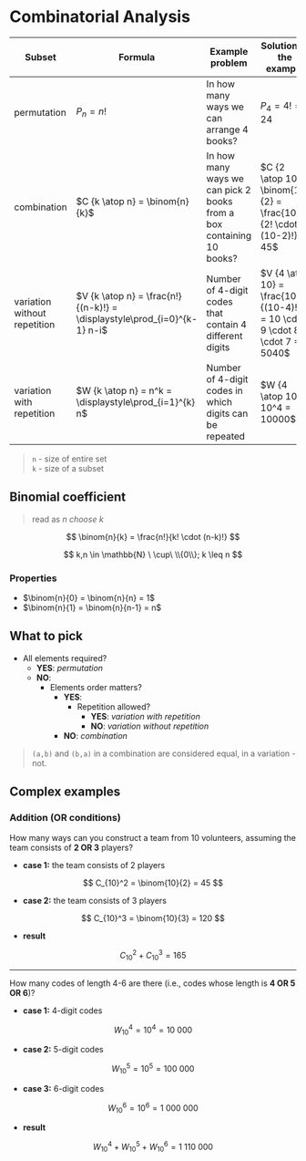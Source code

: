 # Combinatorial Analysis

| Subset | Formula | Example problem | Solution to the example |
|--|--|--|--|
| permutation | $P_n = n!$ | In how many ways we can arrange 4 books? | $P_4 = 4! = 24$ |
| combination | $C {k \atop n} = \binom{n}{k}$ | In how many ways we can pick 2 books from a box containing 10 books? | $C {2 \atop 10} = \binom{10}{2} = \frac{10!}{2! \cdot (10-2)!} = 45$ | 
| variation without repetition | $V {k \atop n} = \frac{n!}{(n-k)!} = \displaystyle\prod_{i=0}^{k-1} n-i$ | Number of 4-digit codes that contain 4 different digits | $V {4 \atop 10} = \frac{10!}{(10-4)!} = 10 \cdot 9 \cdot 8 \cdot 7 = 5040$ |
| variation with repetition | $W {k \atop n} = n^k = \displaystyle\prod_{i=1}^{k} n$ | Number of 4-digit codes in which digits can be repeated | $W {4 \atop 10} = 10^4 = 10000$ |

> `n` - size of entire set  
> `k` - size of a subset

## Binomial coefficient

> read as _n choose k_

$$
\binom{n}{k} = \frac{n!}{k! \cdot (n-k)!}
$$

$$
k,n \in \mathbb{N} \ \cup\ \\{0\\};
k \leq n
$$

### Properties

- $\binom{n}{0} = \binom{n}{n} = 1$
- $\binom{n}{1} = \binom{n}{n-1} = n$

## What to pick

- All elements required?
  - **YES**: _permutation_
  - **NO**:
    - Elements order matters?
      - **YES**:
        - Repetition allowed?
          - **YES**: _variation with repetition_
          - **NO**: _variation without repetition_
      - **NO**: _combination_

> `(a,b)` and `(b,a)` in a combination are considered equal, in a variation - not.

## Complex examples

### Addition (OR conditions)

How many ways can you construct a team from 10 volunteers, assuming the team consists of **2 OR 3** players?

- **case 1:** the team consists of 2 players

$$
C_{10}^2 = \binom{10}{2} = 45
$$

- **case 2:** the team consists of 3 players

$$
C_{10}^3 = \binom{10}{3} = 120
$$

- **result**

$$
C^2_{10} + C^3_{10} = 165
$$

----

How many codes of length 4-6 are there (i.e., codes whose length is **4 OR 5 OR 6**)?

- **case 1:** 4-digit codes

$$
W^4_{10} = 10^4 = 10\ 000
$$

- **case 2:** 5-digit codes


$$
W^5_{10} = 10^5 = 100\ 000
$$

- **case 3:** 6-digit codes

$$
W^6_{10} = 10^6 = 1\ 000\ 000
$$

- **result**

$$
W^4_{10} + W^5_{10} + W^6_{10} = 1\ 110\ 000
$$

<!--
### Multiplication (AND conditions)
-->
